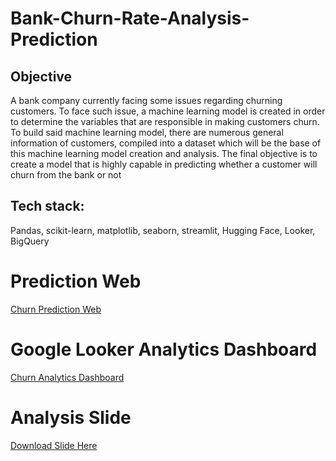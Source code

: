 # **Bank-Churn-Rate-Analysis-Prediction**
## **Objective**
A bank company currently facing some issues regarding churning customers. To face such issue, a machine learning model is created in order to determine the variables that are responsible in making customers churn. To build said machine learning model, there are numerous general information of customers, compiled into a dataset which will be the base of this machine learning model creation and analysis. The final objective is to create a model that is highly capable in predicting whether a customer will churn from the bank or not

## **Tech stack**: 
Pandas, scikit-learn, matplotlib, seaborn, streamlit, Hugging Face, Looker, BigQuery

# **Prediction Web**
[Churn Prediction Web]([https://lookerstudio.google.com/reporting/fda9f4ee-7b07-4d62-a910-de031a2211e6](https://huggingface.co/spaces/hammammahdy/bank_customers_churn_prediction))

# **Google Looker Analytics Dashboard**
[Churn Analytics Dashboard](https://lookerstudio.google.com/reporting/fda9f4ee-7b07-4d62-a910-de031a2211e6)

# **Analysis Slide**
[Download Slide Here]([https://docs.google.com/presentation/d/16IsHyTlZeHITvP_m_WnhH-w6HvIiv-zH1C1KbYPu_0o/edit?usp=sharing](https://docs.google.com/presentation/d/16IsHyTlZeHITvP_m_WnhH-w6HvIiv-zH1C1KbYPu_0o/edit?usp=sharing)https://docs.google.com/presentation/d/16IsHyTlZeHITvP_m_WnhH-w6HvIiv-zH1C1KbYPu_0o/edit?usp=sharing)

